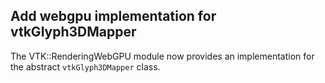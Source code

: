 ## Add webgpu implementation for vtkGlyph3DMapper

The VTK::RenderingWebGPU module now provides an implementation for the abstract `vtkGlyph3DMapper` class.
